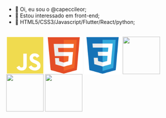 - 👋 Oi, eu sou o @capeccileor;
- 👀 Estou interessado em front-end;
- 🌱 HTML5/CSS3/Javascript/Flutter/React/python;


</div>
  <div style="display: inline_block"><br>
  <img align="center" alt="Js" height="100" width="100" src="https://raw.githubusercontent.com/devicons/devicon/master/icons/javascript/javascript-plain.svg">
  <img align="center" alt="-HTML" height="100" width="100" src="https://raw.githubusercontent.com/devicons/devicon/master/icons/html5/html5-original.svg">
  <img align="center" alt="-CSS" height="100" width="100" src="https://raw.githubusercontent.com/devicons/devicon/master/icons/css3/css3-original.svg">
  <img align="center" alt"-css" height="100" width="100" src="https://upload.wikimedia.org/wikipedia/commons/thumb/0/0a/Python.svg/2048px-Python.svg.png">
  <img align="center" alt"-css" height="100" width="100" src="https://seeklogo.com/images/F/flutter-logo-5086DD11C5-seeklogo.com.png">
  <img align="center" alt"-css" height="100" width="100" src="https://upload.wikimedia.org/wikipedia/commons/thumb/a/a7/React-icon.svg/2300px-React-icon.svg.png">
</div>

  ##
  
